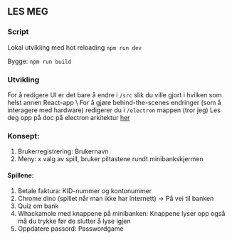 ## LES MEG

### Script
Lokal utvikling med hot reloading `npm run dev` 

Bygge: `npm run build` 

### Utvikling
For å redigere UI er det bare å endre i `/src` slik du ville gjort i hvilken som helst annen React-app \\
For å gjøre behind-the-scenes endringer (som å interagere med hardware) redigerer du i `/electron` mappen (tror jeg)
Les deg opp på doc på electron arkitektur [her](https://www.electronjs.org/docs/latest/tutorial/process-model)


### Konsept:
1. Brukerregistrering: Brukernavn
2. Meny: x valg av spill, bruker piltastene rundt minibankskjermen

#### Spillene:
1. Betale faktura: KID-nummer og kontonummer
2. Chrome dino (spillet når man ikke har internett) -> På vei til banken
3. Quiz om bank 
4. Whackamole med knappene på minibanken: Knappene lyser opp også må du trykke før de slutter å lyse igjen
5. Oppdatere passord: Passwordgame
 